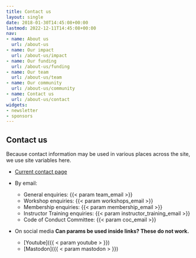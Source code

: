 ```yaml
---
title: Contact us
layout: single
date: 2018-01-30T14:45:08+00:00
lastmod: 2022-12-11T14:45:08+00:00
nav:
- name: About us
  url: /about-us
- name: Our impact
  url: /about-us/impact
- name: Our funding
  url: /about-us/funding
- name: Our team
  url: /about-us/team
- name: Our community
  url: /about-us/community
- name: Contact us
  url: /about-us/contact
widgets:
- newsletter
- sponsors
---
```



## Contact us 

Because contact information may be used in various places across the site, we use site variables here.

* [Current contact page](https://carpentries.org/contact/)
* By email:
   * General enquiries: {{< param team_email >}}
   * Workshop enquiries: {{< param workshops_email >}}
   * Membership enquiries: {{< param membership_email >}}
   * Instructor Training enquiries: {{< param instructor_training_email >}}
   * Code of Conduct Committee: {{< param coc_email >}}

* On social media
**Can params be used inside links? These do not work.**
    * [Youtube]({{ < param youtube > }})
    * [Mastodon]({{ < param mastodon > }})
